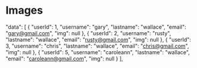 # Images
"data": [
{
"userId": 1,
"username": "gary",
"lastname": "wallace",
"email": "gary@gmail.com",
"img": null
},
{
"userId": 2,
"username": "rusty",
"lastname": "wallace",
"email": "rusty@gmail.com",
"img": null
},
{
"userId": 3,
"username": "chris",
"lastname": "wallace",
"email": "chris@gmail.com",
"img": null
},
{
"userId": 5,
"username": "caroleann",
"lastname": "wallace",
"email": "caroleann@gmail.com",
"img": null
}
],